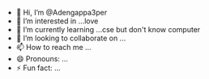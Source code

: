 - 👋 Hi, I’m @Adengappa3per
- 👀 I’m interested in ...love
- 🌱 I’m currently learning ...cse but don't know computer
- 💞️ I’m looking to collaborate on ...
- 📫 How to reach me ...
- 😄 Pronouns: ...
- ⚡ Fun fact: ...

<!---
Adengappa3per/Adengappa3per is a ✨ special ✨ repository because its `README.md` (this file) appears on your GitHub profile.
You can click the Preview link to take a look at your changes.
--->
